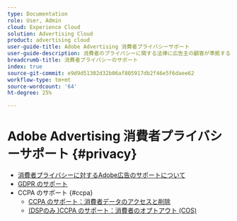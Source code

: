 ```yaml
---
type: Documentation
role: User, Admin
cloud: Experience Cloud
solution: Advertising Cloud
product: advertising cloud
user-guide-title: Adobe Advertising 消費者プライバシーサポート
user-guide-description: 消費者のプライバシーに関する法律に広告主の顧客が準拠するのに役立つ、Adobe広告が提供するセキュリティとプライバシーに関する制御について説明します。
breadcrumb-title: 消費者プライバシーのサポート
index: true
source-git-commit: e9d9d51302d32b06af805917db2f46e5f6daee62
workflow-type: tm+mt
source-wordcount: '64'
ht-degree: 25%

---
```



# Adobe Advertising 消費者プライバシーサポート {#privacy}

+ [消費者プライバシーに対するAdobe広告のサポートについて](/help/privacy/home.md)
+ [GDPR のサポート](/help/privacy/gdpr.md)
+ CCPA のサポート {#ccpa}
   + [CCPA のサポート：消費者データのアクセスと削除](/help/privacy/ccpa/ccpa-access-delete.md)
   + [(DSPのみ )CCPA のサポート：消費者のオプトアウト (COS)](/help/privacy/ccpa/ccpa-opt-out-of-sale.md)
